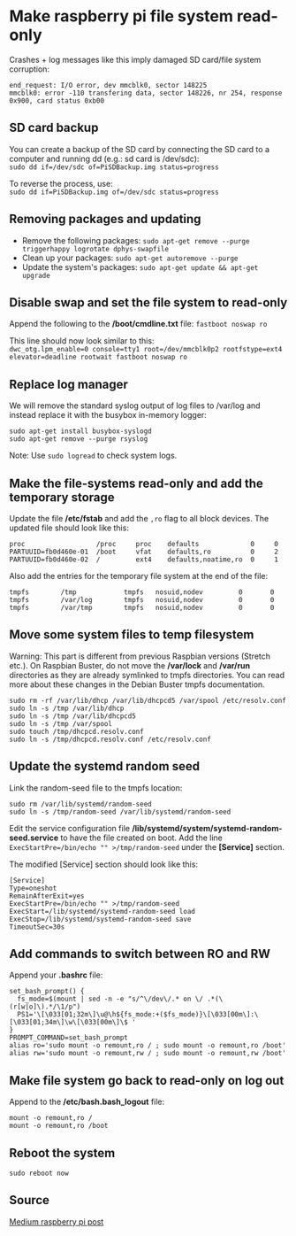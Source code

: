 # Make raspberry pi file system read-only

Crashes + log messages like this imply damaged SD card/file system corruption:
```
end_request: I/O error, dev mmcblk0, sector 148225
mmcblk0: error -110 transfering data, sector 148226, nr 254, response 0x900, card status 0xb00
```

## SD card backup

You can create a backup of the SD card by connecting the SD card to a computer
and running dd (e.g.: sd card is /dev/sdc):  
`sudo dd if=/dev/sdc of=PiSDBackup.img status=progress`

To reverse the process, use:  
`sudo dd if=PiSDBackup.img of=/dev/sdc status=progress`

## Removing packages and updating

  - Remove the following packages: `sudo apt-get remove --purge triggerhappy logrotate dphys-swapfile`
  - Clean up your packages: `sudo apt-get autoremove --purge`
  - Update the system's packages: `sudo apt-get update && apt-get upgrade`

## Disable swap and set the file system to read-only

Append the following to the **/boot/cmdline.txt** file: `fastboot noswap ro`

This line should now look similar to this:  
`dwc_otg.lpm_enable=0 console=tty1 root=/dev/mmcblk0p2 rootfstype=ext4 elevator=deadline rootwait fastboot noswap ro`

## Replace log manager

We will remove the standard syslog output of log files to /var/log and instead replace it with the busybox in-memory logger:  
```
sudo apt-get install busybox-syslogd
sudo apt-get remove --purge rsyslog
```

Note: Use `sudo logread` to check system logs.

## Make the file-systems read-only and add the temporary storage

Update the file **/etc/fstab** and add the `,ro` flag to all block devices.
The updated file should look like this:  
```
proc                  /proc     proc    defaults             0     0
PARTUUID=fb0d460e-01  /boot     vfat    defaults,ro          0     2
PARTUUID=fb0d460e-02  /         ext4    defaults,noatime,ro  0     1
```

Also add the entries for the temporary file system at the end of the file:  
```
tmpfs        /tmp            tmpfs   nosuid,nodev         0       0
tmpfs        /var/log        tmpfs   nosuid,nodev         0       0
tmpfs        /var/tmp        tmpfs   nosuid,nodev         0       0
```

## Move some system files to temp filesystem

Warning: This part is different from previous Raspbian versions (Stretch etc.). On Raspbian Buster,
do not move the **/var/lock** and **/var/run** directories as they are already symlinked
to tmpfs directories. You can read more about these changes in the Debian Buster
tmpfs documentation.

```
sudo rm -rf /var/lib/dhcp /var/lib/dhcpcd5 /var/spool /etc/resolv.conf
sudo ln -s /tmp /var/lib/dhcp
sudo ln -s /tmp /var/lib/dhcpcd5
sudo ln -s /tmp /var/spool
sudo touch /tmp/dhcpcd.resolv.conf
sudo ln -s /tmp/dhcpcd.resolv.conf /etc/resolv.conf
```

## Update the systemd random seed

Link the random-seed file to the tmpfs location:  
```
sudo rm /var/lib/systemd/random-seed
sudo ln -s /tmp/random-seed /var/lib/systemd/random-seed
```

Edit the service configuration file **/lib/systemd/system/systemd-random-seed.service**
to have the file created on boot. Add the line `ExecStartPre=/bin/echo "" >/tmp/random-seed`
under the **[Service]** section.

The modified [Service] section should look like this:  
```
[Service]
Type=oneshot
RemainAfterExit=yes
ExecStartPre=/bin/echo "" >/tmp/random-seed
ExecStart=/lib/systemd/systemd-random-seed load
ExecStop=/lib/systemd/systemd-random-seed save
TimeoutSec=30s
```

## Add commands to switch between RO and RW 

Append your **.bashrc** file:  
```
set_bash_prompt() {
  fs_mode=$(mount | sed -n -e "s/^\/dev\/.* on \/ .*(\(r[w|o]\).*/\1/p")
  PS1='\[\033[01;32m\]\u@\h${fs_mode:+($fs_mode)}\[\033[00m\]:\[\033[01;34m\]\w\[\033[00m\]\$ '
}
PROMPT_COMMAND=set_bash_prompt
alias ro='sudo mount -o remount,ro / ; sudo mount -o remount,ro /boot'
alias rw='sudo mount -o remount,rw / ; sudo mount -o remount,rw /boot'
```

## Make file system go back to read-only on log out

Append to the **/etc/bash.bash_logout** file:  
```
mount -o remount,ro /
mount -o remount,ro /boot
```

## Reboot the system

`sudo reboot now`

## Source

[Medium raspberry pi post](https://medium.com/swlh/make-your-raspberry-pi-file-system-read-only-raspbian-buster-c558694de79)